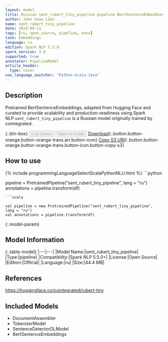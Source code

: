 ```yaml
---
layout: model
title: Russian sent_rubert_tiny_pipeline pipeline BertSentenceEmbeddings from cointegrated
author: John Snow Labs
name: sent_rubert_tiny_pipeline
date: 2024-09-11
tags: [ru, open_source, pipeline, onnx]
task: Embeddings
language: ru
edition: Spark NLP 5.5.0
spark_version: 3.0
supported: true
annotator: PipelineModel
article_header:
  type: cover
use_language_switcher: "Python-Scala-Java"
---
```


## Description

Pretrained BertSentenceEmbeddings, adapted from Hugging Face and curated to provide scalability and production-readiness using Spark NLP.`sent_rubert_tiny_pipeline` is a Russian model originally trained by cointegrated.

{:.btn-box}
<button class="button button-orange" disabled>Live Demo</button>
<button class="button button-orange" disabled>Open in Colab</button>
[Download](https://s3.amazonaws.com/auxdata.johnsnowlabs.com/public/models/sent_rubert_tiny_pipeline_ru_5.5.0_3.0_1726080736330.zip){:.button.button-orange.button-orange-trans.arr.button-icon}
[Copy S3 URI](s3://auxdata.johnsnowlabs.com/public/models/sent_rubert_tiny_pipeline_ru_5.5.0_3.0_1726080736330.zip){:.button.button-orange.button-orange-trans.button-icon.button-copy-s3}

## How to use



<div class="tabs-box" markdown="1">
{% include programmingLanguageSelectScalaPythonNLU.html %}
```python

pipeline = PretrainedPipeline("sent_rubert_tiny_pipeline", lang = "ru")
annotations =  pipeline.transform(df)   

```
```scala

val pipeline = new PretrainedPipeline("sent_rubert_tiny_pipeline", lang = "ru")
val annotations = pipeline.transform(df)

```
</div>

{:.model-param}
## Model Information

{:.table-model}
|---|---|
|Model Name:|sent_rubert_tiny_pipeline|
|Type:|pipeline|
|Compatibility:|Spark NLP 5.5.0+|
|License:|Open Source|
|Edition:|Official|
|Language:|ru|
|Size:|44.4 MB|

## References

https://huggingface.co/cointegrated/rubert-tiny

## Included Models

- DocumentAssembler
- TokenizerModel
- SentenceDetectorDLModel
- BertSentenceEmbeddings